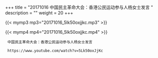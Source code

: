 +++
title = "20171016  中国民主革命大会：香港公民运动参与人杨女士发言 "
description = ""
weight = 20
+++

{{< mymp3 mp3="20171016_5lk50oxjjkc.mp3" >}}

{{< mymp4 mp4="20171016_5lk50oxjjkc.mp4" >}}

     中国民主革命大会：香港公民运动参与人杨女士发言 
     
     https://www.youtube.com/watch?v=5Lk50oxJjKc 
